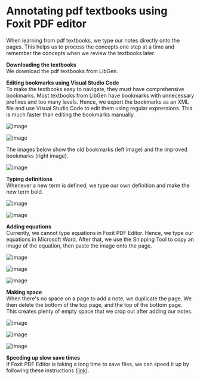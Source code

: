 # Annotating pdf textbooks using Foxit PDF editor 

When learning from pdf textbooks, we type our notes directly onto the pages. This helps us to process the concepts one step at a time and remember the concepts when we review the textbooks later.   

**Downloading the textbooks**  
We download the pdf textbooks from LibGen.  

**Editing bookmarks using Visual Studio Code**  
To make the textbooks easy to navigate, they must have comprehensive bookmarks. Most textbooks from LibGen have bookmarks with unnecessary prefixes and too many levels. Hence, we export the bookmarks as an XML file and use Visual Studio Code to edit them using regular expressions. This is much faster than editing the bookmarks manually. 

![image](https://github.com/maximilian-ho/articles/assets/94465856/93a4727d-2fc2-4ee3-9341-ecb56b9919e4)

![image](https://github.com/maximilian-ho/articles/assets/94465856/3667ef53-9f8c-4be9-aa92-e2371cac850d)

The images below show the old bookmarks (left image) and the improved bookmarks (right image).   

![image](https://github.com/maximilian-ho/articles/assets/94465856/d14d8bb5-9d8e-4bdb-82f0-9c1243167a05)   

**Typing definitions**    
Whenever a new term is defined, we type our own definition and make the new term bold. 

![image](https://github.com/maximilian-ho/how-we-teach-ourselves/assets/94465856/e4a42825-19dc-4005-90a7-b4a96ec55e9f)

![image](https://github.com/maximilian-ho/how-we-teach-ourselves/assets/94465856/e9e11053-0239-4b65-887b-16e0d2414b27)  

**Adding equations**  
Currently, we cannot type equations in Foxit PDF Editor. Hence, we type our equations in Microsoft Word. After that, we use the Snipping Tool to copy an image of the equation, then paste the image onto the page.

![image](https://github.com/maximilian-ho/articles/assets/94465856/64f7d36f-e23e-4f9b-b76d-3d8bcf741c23)

![image](https://github.com/maximilian-ho/how-we-teach-ourselves/assets/94465856/49b5d879-b697-45c2-8a8e-83158801282d)

![image](https://github.com/maximilian-ho/how-we-teach-ourselves/assets/94465856/3208a3c4-8dd1-4c15-a4dd-5b8fc0daf3ae)

**Making space**  
When there's no space on a page to add a note, we duplicate the page. We then delete the bottom of the top page, and the top of the bottom page. This creates plenty of empty space that we crop out after adding our notes.  

![image](https://github.com/maximilian-ho/articles/assets/94465856/23940f6c-44f0-491b-8369-66aa301fc9ec)

![image](https://github.com/maximilian-ho/articles/assets/94465856/864d8490-1936-4791-8b82-109e780a4102)

![image](https://github.com/maximilian-ho/articles/assets/94465856/bc7a14c2-4da6-4a76-9d10-ac285969d86a)   

**Speeding up slow save times**   
If Foxit PDF Editor is taking a long time to save files, we can speed it up by following these instructions ([link](https://kb.foxit.com/hc/en-us/articles/4413854556436-Disable-the-feature-of-optimizing-PDF-file-automatically-when-saving-PDF-file-in-Foxit-PDF-Editor)). 

